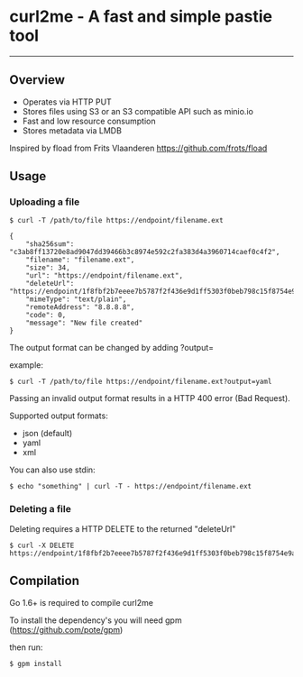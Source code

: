 # curl2me - A fast and simple pastie tool
--------------------------------------------

## Overview

* Operates via HTTP PUT
* Stores files using S3 or an S3 compatible API such as minio.io
* Fast and low resource consumption
* Stores metadata via LMDB

Inspired by fload from Frits Vlaanderen
https://github.com/frots/fload

## Usage 

### Uploading a file

```
$ curl -T /path/to/file https://endpoint/filename.ext

{
    "sha256sum": "c3ab8ff13720e8ad9047dd39466b3c8974e592c2fa383d4a3960714caef0c4f2",
    "filename": "filename.ext",
    "size": 34,
    "url": "https://endpoint/filename.ext",
    "deleteUrl": "https://endpoint/1f8fbf2b7eeee7b5787f2f436e9d1ff5303f0beb798c15f8754e9a7375960352"
    "mimeType": "text/plain",
    "remoteAddress": "8.8.8.8",
    "code": 0,
    "message": "New file created"
}
```

The output format can be changed by adding ?output=<output>

example:

```
$ curl -T /path/to/file https://endpoint/filename.ext?output=yaml
```

Passing an invalid output format results in a HTTP 400 error (Bad Request).

Supported output formats:

* json (default)
* yaml
* xml

You can also use stdin:

```
$ echo "something" | curl -T - https://endpoint/filename.ext
```

### Deleting a file

Deleting requires a HTTP DELETE to the returned "deleteUrl"

```
$ curl -X DELETE https://endpoint/1f8fbf2b7eeee7b5787f2f436e9d1ff5303f0beb798c15f8754e9a7375960352
```

## Compilation

Go 1.6+ is required to compile curl2me

To install the dependency's you will need gpm (https://github.com/pote/gpm)

then run:

```
$ gpm install
```

